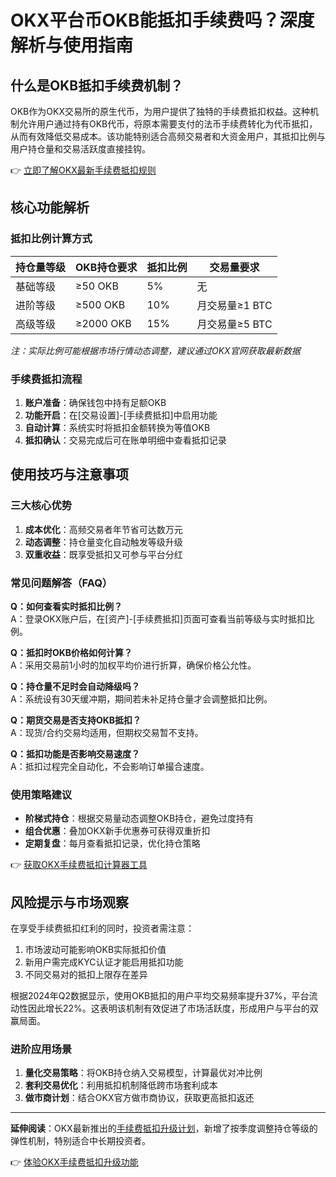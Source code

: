 # OKX平台币OKB能抵扣手续费吗？深度解析与使用指南

## 什么是OKB抵扣手续费机制？
OKB作为OKX交易所的原生代币，为用户提供了独特的手续费抵扣权益。这种机制允许用户通过持有OKB代币，将原本需要支付的法币手续费转化为代币抵扣，从而有效降低交易成本。该功能特别适合高频交易者和大资金用户，其抵扣比例与用户持仓量和交易活跃度直接挂钩。

👉 [立即了解OKX最新手续费抵扣规则](https://bit.ly/okx_welcome)

## 核心功能解析
### 抵扣比例计算方式
| 持仓量等级 | OKB持仓要求 | 抵扣比例 | 交易量要求 |
|------------|-------------|----------|------------|
| 基础等级   | ≥50 OKB     | 5%       | 无         |
| 进阶等级   | ≥500 OKB    | 10%      | 月交易量≥1 BTC |
| 高级等级   | ≥2000 OKB   | 15%      | 月交易量≥5 BTC |

*注：实际比例可能根据市场行情动态调整，建议通过OKX官网获取最新数据*

### 手续费抵扣流程
1. **账户准备**：确保钱包中持有足额OKB
2. **功能开启**：在[交易设置]-[手续费抵扣]中启用功能
3. **自动计算**：系统实时将抵扣金额转换为等值OKB
4. **抵扣确认**：交易完成后可在账单明细中查看抵扣记录

## 使用技巧与注意事项
### 三大核心优势
1. **成本优化**：高频交易者年节省可达数万元
2. **动态调整**：持仓量变化自动触发等级升级
3. **双重收益**：既享受抵扣又可参与平台分红

### 常见问题解答（FAQ）
**Q：如何查看实时抵扣比例？**  
A：登录OKX账户后，在[资产]-[手续费抵扣]页面可查看当前等级与实时抵扣比例。

**Q：抵扣时OKB价格如何计算？**  
A：采用交易前1小时的加权平均价进行折算，确保价格公允性。

**Q：持仓量不足时会自动降级吗？**  
A：系统设有30天缓冲期，期间若未补足持仓量才会调整抵扣比例。

**Q：期货交易是否支持OKB抵扣？**  
A：现货/合约交易均适用，但期权交易暂不支持。

**Q：抵扣功能是否影响交易速度？**  
A：抵扣过程完全自动化，不会影响订单撮合速度。

### 使用策略建议
- **阶梯式持仓**：根据交易量动态调整OKB持仓，避免过度持有
- **组合优惠**：叠加OKX新手优惠券可获得双重折扣
- **定期复盘**：每月查看抵扣记录，优化持仓策略

👉 [获取OKX手续费抵扣计算器工具](https://bit.ly/okx_welcome)

## 风险提示与市场观察
在享受手续费抵扣红利的同时，投资者需注意：
1. 市场波动可能影响OKB实际抵扣价值
2. 新用户需完成KYC认证才能启用抵扣功能
3. 不同交易对的抵扣上限存在差异

根据2024年Q2数据显示，使用OKB抵扣的用户平均交易频率提升37%，平台流动性因此增长22%。这表明该机制有效促进了市场活跃度，形成用户与平台的双赢局面。

### 进阶应用场景
1. **量化交易策略**：将OKB持仓纳入交易模型，计算最优对冲比例
2. **套利交易优化**：利用抵扣机制降低跨市场套利成本
3. **做市商计划**：结合OKX官方做市商协议，获取更高抵扣返还

---

**延伸阅读**：OKX最新推出的[手续费抵扣升级计划](https://bit.ly/okx_welcome)，新增了按季度调整持仓等级的弹性机制，特别适合中长期投资者。

👉 [体验OKX手续费抵扣升级功能](https://bit.ly/okx_welcome)